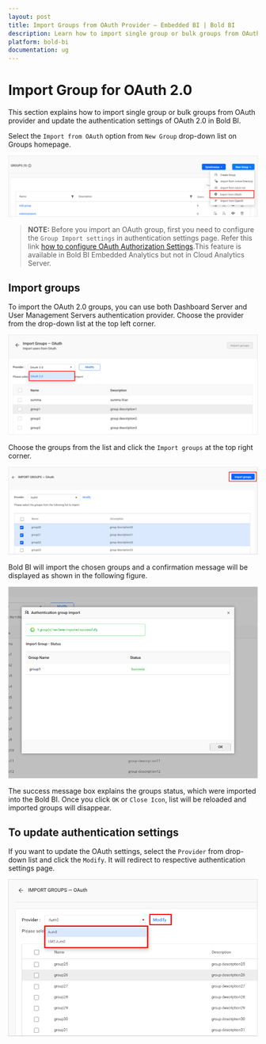 ```yaml
---
layout: post
title: Import Groups from OAuth Provider – Embedded BI | Bold BI
description: Learn how to import single group or bulk groups from OAuth provider and update the authentication settings of OAuth 2.0 in Bold BI Embedded.
platform: bold-bi
documentation: ug
---
```


# Import Group for OAuth 2.0

This section explains how to import single group or bulk groups from OAuth provider and update the authentication settings of OAuth 2.0 in Bold BI.

Select the `Import from OAuth` option from `New Group` drop-down list on Groups homepage.

![Import Oauth groups](/static/assets/managing-resources/manage-groups/images/import-Oauth-icon.png)

> **NOTE:**  Before you import an OAuth group, first you need to configure the `Group Import settings` in authentication settings page. Refer this link [how to configure OAuth Authorization Settings](/security-configuration/single-sign-on/oauth-2.0-support/).This feature is available in Bold BI Embedded Analytics but not in Cloud Analytics Server.

## Import groups

To import the OAuth 2.0 groups, you can use both Dashboard Server and User Management Servers authentication provider. Choose the provider from the drop-down list at the top left corner.

![Select Provider](/static/assets/managing-resources/manage-groups/images/Oauth-select-provider.png#width=65%)

Choose the groups from the list and click the `Import groups` at the top right corner.

![Import Oauth groups](/static/assets/managing-resources/manage-groups/images/Oauth-import-enable.png)

Bold BI will import the chosen groups and a confirmation message will be displayed as shown in the following figure.

![Success message after imported the Oauth groups](/static/assets/managing-resources/manage-groups/images/Oauth-import-success.png#width=70%)

The success message box explains the groups status, which were imported into the Bold BI. Once you click `OK` or `Close Icon`, list will be reloaded and imported groups will disappear.

## To update authentication settings

If you want to update the OAuth settings, select the `Provider` from drop-down list and click the `Modify`. It will redirect to respective authentication settings page.

![Oauth Authenticate setting page](/static/assets/managing-resources/manage-groups/images/Oauth-group-modify.png#width=65%)